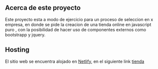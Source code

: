 ## Acerca de este proyecto
 Este proyecto esta a modo de ejercicio para un proceso de seleccion en x empresa, en donde se
 pide la creacion de una tienda online en javascript puro , con la posibilidad de hacer uso de 
 componentes externos como bootstrapp y jquery.
## Hosting
 El sitio web se encuentra alojado en [Netlify](https://app.netlify.com/), en el siguiente link [tienda](https://gorgeous-tanuki-f34987.netlify.app/)

